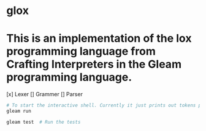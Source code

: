 # glox
# This is an implementation of the lox programming language from Crafting Interpreters in the Gleam programming language.

[x] Lexer
[] Grammer
[] Parser

```sh
# To start the interactive shell. Currently it just prints out tokens produced from the user input.
gleam run   

gleam test  # Run the tests
```
